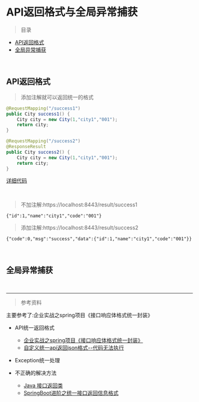 # API返回格式与全局异常捕获

> 目录

* [API返回格式](#api返回格式)
* [全局异常捕获](#全局异常捕获)

<br>

## API返回格式

> 添加注解就可以返回统一的格式

```java
@RequestMapping("/success1")
public City success1() {
    City city = new City(1,"city1","001");
    return city;
}

@RequestMapping("/success2")
@ResponseResult
public City success2() {
    City city = new City(1,"city1","001");
    return city;
}
```

[详细代码](../wukong-examples/src/main/java/com/wukong/examples/controller/ResultController.java) 

<br>

> 不加注解:https://localhost:8443/result/success1

    {"id":1,"name":"city1","code":"001"}

> 添加注解:https://localhost:8443/result/success2

    {"code":0,"msg":"success","data":{"id":1,"name":"city1","code":"001"}}


<br>


## 全局异常捕获

<br>









***

>参考资料

主要参考了:企业实战之spring项目《接口响应体格式统一封装》


* API统一返回格式
    * [企业实战之spring项目《接口响应体格式统一封装》](http://blog.csdn.net/aiyaya_/article/details/78976759)
    * [自定义统一api返回json格式--代码无法执行](https://www.cnblogs.com/minsons/p/7101788.html)
    
    
* Exception统一处理

* 不正确的解决方法
    * [Java 接口返回类](https://www.jianshu.com/p/d8f2939d6a36)
    * [SpringBoot进阶之统一接口返回信息格式](http://blog.csdn.net/tiegenz/article/details/78231993)



 


